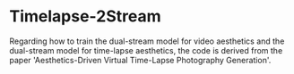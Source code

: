 # Timelapse-2Stream
Regarding how to train the dual-stream model for video aesthetics and the dual-stream model for time-lapse aesthetics, the code is derived from the paper 'Aesthetics-Driven Virtual Time-Lapse Photography Generation'.
